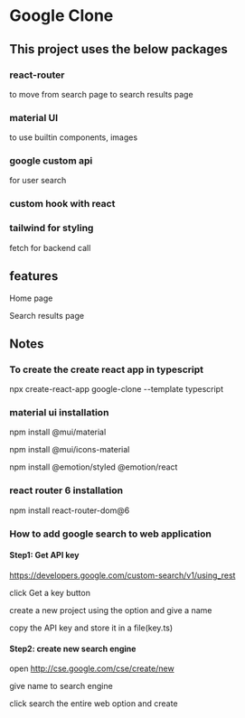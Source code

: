 # Google Clone

## This project uses the below packages

### react-router

to move from search page to search results page

### material UI

to use builtin components, images

### google custom api

for user search

### custom hook with react

### tailwind for styling

fetch for backend call

## features

Home page

Search results page

## Notes

### To create the create react app in typescript

npx create-react-app google-clone --template typescript

### material ui installation

npm install @mui/material

npm install @mui/icons-material

npm install @emotion/styled @emotion/react

### react router 6 installation

npm install react-router-dom@6

### How to add google search to web application

#### Step1: Get API key

https://developers.google.com/custom-search/v1/using_rest

click Get a key button

create a new project using the option and give a name

copy the API key and store it in a file(key.ts)

#### Step2: create new search engine

open http://cse.google.com/cse/create/new

give name to search engine

click search the entire web option and create
